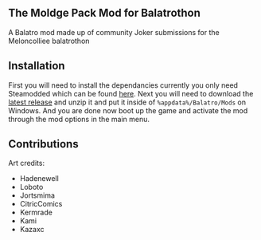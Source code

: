 ## The Moldge Pack Mod for Balatrothon
A Balatro mod made up of community Joker submissions for the Meloncolliee balatrothon

## Installation
First you will need to install the dependancies currently you only need Steamodded which can be found [here](https://github.com/Steamodded/smods/wiki).
Next you will need to download the [latest release](https://github.com/kazaxc/MoldgePack/releases/tag/Release-0.1.0) and unzip it and put it inside of ```%appdata%/Balatro/Mods``` on Windows.
And you are done now boot up the game and activate the mod through the mod options in the main menu.

## Contributions
Art credits:
 - Hadenewell
 - Loboto
 - Jortsmima
 - CitricComics
 - Kermrade
 - Kami
 - Kazaxc
